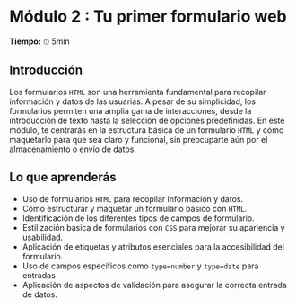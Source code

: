 # Módulo 2 : Tu primer formulario web

**Tiempo:** ⏱ 5min

## Introducción

Los formularios `HTML` son una herramienta fundamental para recopilar información y datos de las usuarias. A pesar de su simplicidad, los formularios permiten una amplia gama de interacciones, desde la introducción de texto hasta la selección de opciones predefinidas. En este módulo, te centrarás en la estructura básica de un formulario `HTML` y cómo maquetarlo para que sea claro y funcional, sin preocuparte aún por el almacenamiento o envío de datos.

## Lo que aprenderás

* Uso de formularios `HTML` para recopilar información y datos.
* Cómo estructurar y maquetar un formulario básico con `HTML`.
* Identificación de los diferentes tipos de campos de formulario.
* Estilización básica de formularios con `CSS` para mejorar su apariencia y usabilidad.
* Aplicación de etiquetas y atributos esenciales para la accesibilidad del formulario.
* Uso de campos específicos como `type=number` y `type=date` para entradas
* Aplicación de aspectos de validación para asegurar la correcta entrada de datos.
